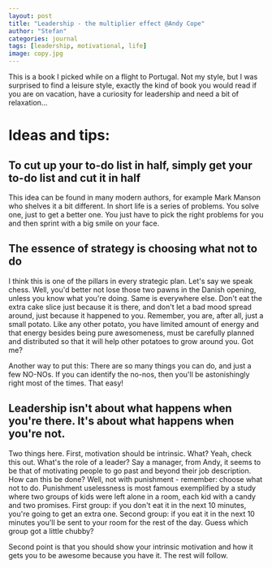 ```yaml
---
layout: post
title: "Leadership - the multiplier effect @Andy Cope"
author: "Stefan"
categories: journal
tags: [leadership, motivational, life]
image: copy.jpg
---
```


This is a book I picked while on a flight to Portugal. Not my style, but I was surprised to find a leisure style, exactly the kind of book you would read if you are on vacation, have a curiosity for leadership and need a bit of relaxation...

# Ideas and tips:

## To cut up your to-do list in half, simply get your to-do list and cut it in half
This idea can be found in many modern authors, for example Mark Manson who shelves it a bit different. In short life is a series of problems. You solve one, just to get a better one. You just have to pick the right problems for you and then sprint with a big smile on your face.

## The essence of strategy is choosing what not to do
I think this is one of the pillars in every strategic plan. Let's say we speak chess. Well, you'd better not lose those two pawns in the Danish opening, unless you know what you're doing. Same is everywhere else. Don't eat the extra cake slice just because it is there, and don't let a bad mood spread around, just because it happened to you. Remember, you are, after all, just a small potato. Like any other potato, you have limited amount of energy and that energy besides being pure awesomeness, must be carefully planned and distributed so that it will help other potatoes to grow around you. Got me?

Another way to put this: There are so many things you can do, and just a few NO-NOs. If you can identify the no-nos, then you'll be astonishingly right most of the times. That easy!

## Leadership isn't about what happens when you're there. It's about what happens when you're not.
Two things here. First, motivation should be intrinsic. What? Yeah, check this out. What's the role of a leader? Say a manager, from Andy, it seems to be that of motivating people to go past and beyond their job description. How can this be done? Well, not with punishment - remember: choose what not to do. Punishment uselessness is most famous exemplified by a study where two groups of kids were left alone in a room, each kid with a candy and two promises. First group: if you don't eat it in the next 10 minutes, you're going to get an extra one. Second group: if you eat it in the next 10 minutes you'll be sent to your room for the rest of the day. Guess which group got a little chubby?

Second point is that you should show your intrinsic motivation and how it gets you to be awesome because you have it. The rest will follow.
